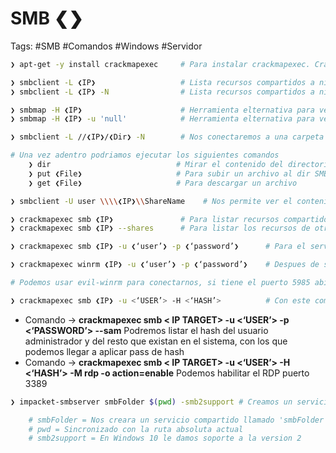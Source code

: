 # SMB ❮❯

Tags: #SMB #Comandos #Windows #Servidor 

```bash
❯ apt-get -y install crackmapexec     # Para instalar crackmapexec. CrackMapExec currently supports remote authentication using MSSQL, SMB, SSH, and WinRM.
```



```bash
❯ smbclient -L ❮IP❯                   # Lista recursos compartidos a nivel de red haciendo uso de un null sesion (sin credencial alguna)
❯ smbclient -L ❮IP❯ -N                # Lista recursos compartidos a nivel de red haciendo uso de un null sesion (sin credencial alguna)
```

```bash
❯ smbmap -H ❮IP❯                      # Herramienta elternativa para ver si nos reporta algo mas y nos reporta los permisos (WRITE, READ)
❯ smbmap -H ❮IP❯ -u 'null'            # Herramienta elternativa para ver si nos reporta algo mas haciendo uso de un null sesion (sin credencial alguna)
```

```bash
❯ smbclient -L //❮IP❯/❮Dir❯ -N        # Nos conectaremos a una carpeta con el uso de un null sesion (sin credencial alguna)

# Una vez adentro podriamos ejecutar los siguientes comandos 
	❯ dir                            # Mirar el contenido del directorio
	❯ put ❮File❯                     # Para subir un archivo al dir SMB 
	❯ get ❮File❯                     # Para descargar un archivo
```

```bash
❯ smbclient -U user \\\\❮IP❯\\ShareName    # Nos permite ver el contenido de shares, uploads, download files si el privilegio nos lo permite
```

```bash
❯ crackmapexec smb ❮IP❯               # Para listar recursos compartidos de Windows
❯ crackmapexec smb ❮IP❯ --shares      # Para listar los recursos de otra manera, pero aveces no funciona
```

```bash
❯ crackmapexec smb ❮IP❯ -u ❮‘user’❯ -p ❮‘password’❯      # Para el servicio 445/tcp smb abierto podemos utilizar el siguiente comando para saber si tenemos credenciales validas, por lo que si nos muestra un (+) quiere decir que si son validas, ademas de que nos da informacion de lo que hay en ese servico (nombre, Window 10.0, dominio, signing=true)(u=user, p=password) Este comando es usado para validar aunque tenga mas aplicaciones.

❯ crackmapexec winrm ❮IP❯ -u ❮‘user’❯ -p ❮‘password’❯    # Despues de saber que las credenciales son validas con crackmapexec, podemos utilizar el puerto de winrm para saber si podemos entrar, pero antes debemos saber si el usuario esta en el grupo Remote management users, para saber si pertenece nos debe poner un (Pwn3d!) y asi podernos autenticar.

# Podemos usar evil-winrm para conectarnos, si tiene el puerto 5985 abierto
```

```bash
❯ crackmapexec smb ❮IP❯ -u <‘USER’> -H <‘HASH’>          # Con este comando verificamos que el usuario y su hash son validos y si es asi nos pondra un [+] Pwn3d!.
```

- Comando -> **crackmapexec smb < IP TARGET> -u <‘USER’> -p <‘PASSWORD’> --sam** Podremos listar el hash del usuario administrador y del resto que existan en el sistema, con los que podemos llegar a aplicar pass de hash  
- Comando -> **crackmapexec smb < IP TARGET> -u <‘USER’> -H <‘HASH’> -M rdp -o action=enable** Podemos habilitar el RDP puerto 3389 

```bash
❯ impacket-smbserver smbFolder $(pwd) -smb2support # Creamos un servicio con SMB 

	# smbFolder = Nos creara un servicio compartido llamado 'smbFolder'
	# pwd = Sincronizado con la ruta absoluta actual 
	# smb2support = En Windows 10 le damos soporte a la version 2
```